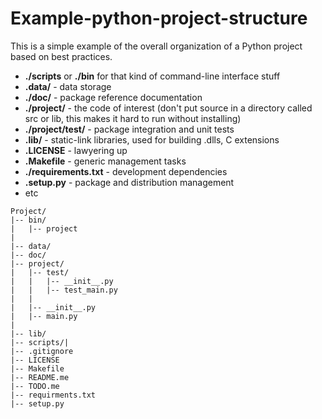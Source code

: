 # Example-python-project-structure

This is a simple example of the overall organization of a Python project based on best practices.

* **./scripts** or **./bin** for that kind of command-line interface stuff
* **.data/** - data storage
* **./doc/** - package reference documentation
* **./project/** - the code of interest (don't put source in a directory called src or lib, this makes it hard to run without installing)
* **./project/test/** - package integration and unit tests
* **.lib/** - static-link libraries, used for building .dlls, C extensions
* **.LICENSE** - lawyering up
* **.Makefile** - generic management tasks
* **./requirements.txt** - development dependencies
* **.setup.py** - package and distribution management
* etc

```
Project/
|-- bin/
|   |-- project
|
|-- data/
|-- doc/
|-- project/
|   |-- test/
|   |   |-- __init__.py
|   |   |-- test_main.py
|   |   
|   |-- __init__.py
|   |-- main.py
|
|-- lib/
|-- scripts/|
|-- .gitignore
|-- LICENSE
|-- Makefile
|-- README.me
|-- TODO.me
|-- requirments.txt
|-- setup.py

```
